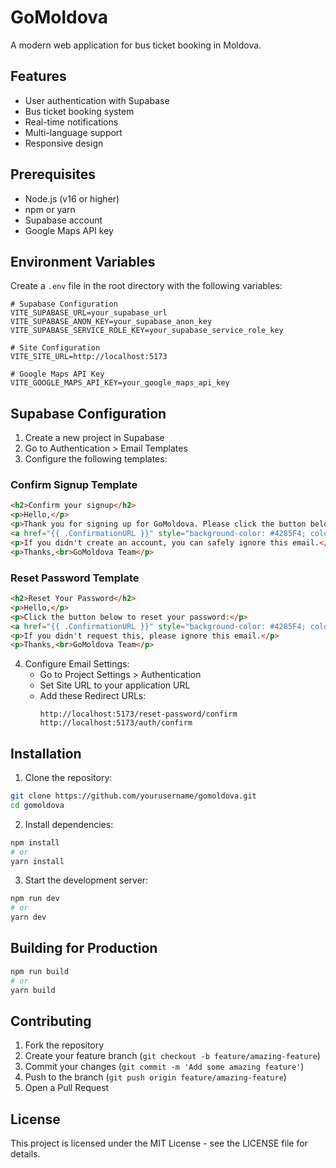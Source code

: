 # GoMoldova

A modern web application for bus ticket booking in Moldova.

## Features

- User authentication with Supabase
- Bus ticket booking system
- Real-time notifications
- Multi-language support
- Responsive design

## Prerequisites

- Node.js (v16 or higher)
- npm or yarn
- Supabase account
- Google Maps API key

## Environment Variables

Create a `.env` file in the root directory with the following variables:

```env
# Supabase Configuration
VITE_SUPABASE_URL=your_supabase_url
VITE_SUPABASE_ANON_KEY=your_supabase_anon_key
VITE_SUPABASE_SERVICE_ROLE_KEY=your_supabase_service_role_key

# Site Configuration
VITE_SITE_URL=http://localhost:5173

# Google Maps API Key
VITE_GOOGLE_MAPS_API_KEY=your_google_maps_api_key
```

## Supabase Configuration

1. Create a new project in Supabase
2. Go to Authentication > Email Templates
3. Configure the following templates:

### Confirm Signup Template
```html
<h2>Confirm your signup</h2>
<p>Hello,</p>
<p>Thank you for signing up for GoMoldova. Please click the button below to confirm your email address:</p>
<a href="{{ .ConfirmationURL }}" style="background-color: #4285F4; color: white; padding: 10px 15px; text-decoration: none; border-radius: 4px; display: inline-block; margin: 20px 0;">Confirm Email</a>
<p>If you didn't create an account, you can safely ignore this email.</p>
<p>Thanks,<br>GoMoldova Team</p>
```

### Reset Password Template
```html
<h2>Reset Your Password</h2>
<p>Hello,</p>
<p>Click the button below to reset your password:</p>
<a href="{{ .ConfirmationURL }}" style="background-color: #4285F4; color: white; padding: 10px 15px; text-decoration: none; border-radius: 4px; display: inline-block; margin: 20px 0;">Reset Password</a>
<p>If you didn't request this, please ignore this email.</p>
<p>Thanks,<br>GoMoldova Team</p>
```

4. Configure Email Settings:
   - Go to Project Settings > Authentication
   - Set Site URL to your application URL
   - Add these Redirect URLs:
     ```
     http://localhost:5173/reset-password/confirm
     http://localhost:5173/auth/confirm
     ```

## Installation

1. Clone the repository:
```bash
git clone https://github.com/yourusername/gomoldova.git
cd gomoldova
```

2. Install dependencies:
```bash
npm install
# or
yarn install
```

3. Start the development server:
```bash
npm run dev
# or
yarn dev
```

## Building for Production

```bash
npm run build
# or
yarn build
```

## Contributing

1. Fork the repository
2. Create your feature branch (`git checkout -b feature/amazing-feature`)
3. Commit your changes (`git commit -m 'Add some amazing feature'`)
4. Push to the branch (`git push origin feature/amazing-feature`)
5. Open a Pull Request

## License

This project is licensed under the MIT License - see the LICENSE file for details.